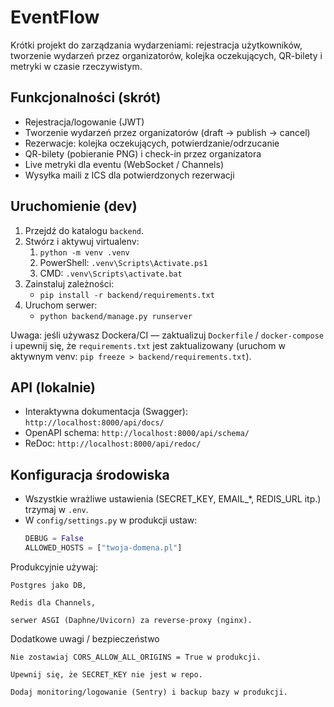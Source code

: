 # EventFlow

Krótki projekt do zarządzania wydarzeniami: rejestracja użytkowników, tworzenie wydarzeń przez organizatorów, kolejka oczekujących, QR-bilety i metryki w czasie rzeczywistym.

## Funkcjonalności (skrót)
- Rejestracja/logowanie (JWT)
- Tworzenie wydarzeń przez organizatorów (draft → publish → cancel)
- Rezerwacje: kolejka oczekujących, potwierdzanie/odrzucanie
- QR-bilety (pobieranie PNG) i check-in przez organizatora
- Live metryki dla eventu (WebSocket / Channels)
- Wysyłka maili z ICS dla potwierdzonych rezerwacji

## Uruchomienie (dev)
1. Przejdź do katalogu `backend`.
2. Stwórz i aktywuj virtualenv:
   1. `python -m venv .venv`
   2. PowerShell: `.venv\Scripts\Activate.ps1`
   3. CMD: `.venv\Scripts\activate.bat`
3. Zainstaluj zależności:
   - `pip install -r backend/requirements.txt`
4. Uruchom serwer:
   - `python backend/manage.py runserver`

Uwaga: jeśli używasz Dockera/CI — zaktualizuj `Dockerfile` / `docker-compose` i upewnij się, że `requirements.txt` jest zaktualizowany (uruchom w aktywnym venv: `pip freeze > backend/requirements.txt`).

## API (lokalnie)
- Interaktywna dokumentacja (Swagger): `http://localhost:8000/api/docs/`
- OpenAPI schema: `http://localhost:8000/api/schema/`
- ReDoc: `http://localhost:8000/api/redoc/`

## Konfiguracja środowiska
- Wszystkie wrażliwe ustawienia (SECRET_KEY, EMAIL_*, REDIS_URL itp.) trzymaj w `.env`.
- W `config/settings.py` w produkcji ustaw:
  ```py
  DEBUG = False
  ALLOWED_HOSTS = ["twoja-domena.pl"]


Produkcyjnie używaj:

    Postgres jako DB,

    Redis dla Channels,

    serwer ASGI (Daphne/Uvicorn) za reverse-proxy (nginx).


Dodatkowe uwagi / bezpieczeństwo

    Nie zostawiaj CORS_ALLOW_ALL_ORIGINS = True w produkcji.

    Upewnij się, że SECRET_KEY nie jest w repo.

    Dodaj monitoring/logowanie (Sentry) i backup bazy w produkcji.
